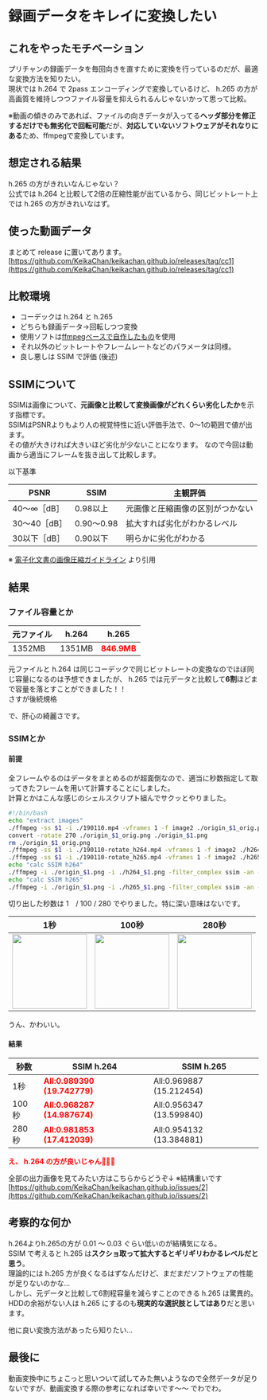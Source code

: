 # 録画データをキレイに変換したい
## これをやったモチベーション
プリチャンの録画データを毎回向きを直すために変換を行っているのだが、最適な変換方法を知りたい。  
現状では h.264 で 2pass エンコーディングで変換しているけど、 h.265 の方が高画質を維持しつつファイル容量を抑えられるんじゃないかって思って比較。

※動画の傾きのみであれば、ファイルの向きデータが入ってる**ヘッダ部分を修正するだけでも無劣化で回転可能**だが、**対応していないソフトウェアがそれなりにある**ため、ffmpegで変換しています。

## 想定される結果
h.265 の方がきれいなんじゃない？  
公式では h.264 と比較して2倍の圧縮性能が出ているから、同じビットレート上では h.265 の方がきれいなはず。

## 使った動画データ
まとめて release に置いてあります。  
[https://github.com/KeikaChan/keikachan.github.io/releases/tag/cc1](https://github.com/KeikaChan/keikachan.github.io/releases/tag/cc1)

## 比較環境
- コーデックは h.264 と h.265
- どちらも録画データ→回転しつつ変換
- 使用ソフトは[ffmpegベースで自作したもの](https://github.com/KeikaChan/VideoRotator)を使用
- それ以外のビットレートやフレームレートなどのパラメータは同様。
- 良し悪しは SSIM で評価 (後述)

## SSIMについて
SSIMは画像について、**元画像と比較して変換画像がどれくらい劣化したか**を示す指標です。  
SSIMはPSNRよりもより人の視覚特性に近い評価手法で、0〜1の範囲で値が出ます。  
その値が大きければ大きいほど劣化が少ないことになります。
なので今回は動画から適当にフレームを抜き出して比較します。  

以下基準

|PSNR|SSIM|主観評価|
|---|---|---|
|40～∞［dB］|0.98以上|元画像と圧縮画像の区別がつかない|
|30～40［dB］|0.90～0.98|拡大すれば劣化がわかるレベル|
|30以下［dB］|0.90以下|明らかに劣化がわかる|

※ [電子化文書の画像圧縮ガイドライン](https://www.jiima.or.jp/pdf/5_JIIMA_guideline.pdf) より引用


## 結果
### ファイル容量とか

|元ファイル|h.264|h.265|
|---|---|---|
|1352MB|1351MB|<span style="color: red; ">**846.9MB**</span>|


元ファイルと h.264 は同じコーデックで同じビットレートの変換なのでほぼ同じ容量になるのは予想できましたが、 h.265 では元データと比較して**6割**ほどまで容量を落とすことができました！！  
さすが後続規格  

で、肝心の綺麗さです。
### SSIMとか
#### 前提
全フレームやるのはデータをまとめるのが超面倒なので、適当に秒数指定して取ってきたフレームを用いて計算することにしました。  
計算とかはこんな感じのシェルスクリプト組んでサクッとやりました。


```test.sh
#!/bin/bash
echo "extract images"
./ffmpeg -ss $1 -i ./190110.mp4 -vframes 1 -f image2 ./origin_$1_orig.png
convert -rotate 270 ./origin_$1_orig.png ./origin_$1.png
rm ./origin_$1_orig.png
./ffmpeg -ss $1 -i ./190110-rotate_h264.mp4 -vframes 1 -f image2 ./h264_$1.png
./ffmpeg -ss $1 -i ./190110-rotate_h265.mp4 -vframes 1 -f image2 ./h265_$1.png
echo "calc SSIM h264"
./ffmpeg -i ./origin_$1.png -i ./h264_$1.png -filter_complex ssim -an -f null -
echo "calc SSIM h265"
./ffmpeg -i ./origin_$1.png -i ./h265_$1.png -filter_complex ssim -an -f null -
```

切り出した秒数は 1　/ 100 / 280 でやりました。特に深い意味はないです。  


|1秒|100秒|280秒|
|---|---|---|
|<img src="https://user-images.githubusercontent.com/46399635/50964641-27ee4780-1513-11e9-99ed-4e4ae7753a9e.jpg" width="150">|<img src="https://user-images.githubusercontent.com/46399635/50964643-27ee4780-1513-11e9-872c-7165b8dc0e3a.jpg" width="150">|<img src="https://user-images.githubusercontent.com/46399635/50964645-2886de00-1513-11e9-8e10-f4a426ac8d4e.jpg" width="150">|


うん、かわいい。

#### 結果

|秒数|SSIM h.264|SSIM h.265|
|---|---|---|
|1秒|<span style="color: red; ">**All:0.989390 (19.742779)**</span>|All:0.969887 (15.212454)|
|100秒|<span style="color: red; ">**All:0.968287 (14.987674)**</span>|All:0.956347 (13.599840)|
|280秒|<span style="color: red; ">**All:0.981853 (17.412039)**</span>|All:0.954132 (13.384881)|

<span style="color: red; ">**え、 h.264 の方が良いじゃん🤔🤔🤔**</span>

全部の出力画像を見てみたい方はこちらからどうぞ↓ 
※結構重いです  
[https://github.com/KeikaChan/keikachan.github.io/issues/2](https://github.com/KeikaChan/keikachan.github.io/issues/2)

## 考察的な何か
h.264よりh.265の方が 0.01 〜 0.03 ぐらい低いのが結構気になる。  
SSIM で考えると h.265 は**スクショ取って拡大するとギリギリわかるレベルだと思う**。  
理論的には h.265 方が良くなるはずなんだけど、まだまだソフトウェアの性能が足りないのかな...  
しかし、元データと比較して6割程容量を減らすことのできる h.265 は驚異的。  
HDDの余裕がない人は h.265 にするのも**現実的な選択肢としてはあり**だと思います。  

他に良い変換方法があったら知りたい...

## 最後に
動画変換中にちょこっと思いついて試してみた無いようなので全然データが足りないですが、動画変換する際の参考になれば幸いです〜〜
でわでわ。
